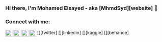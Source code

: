 ### Hi there, I'm Mohamed Elsayed - aka [MhmdSyd][website] 👋


### Connect with me:

[<img align="left" alt="codeSTACKr | Twitter" width="22px" src="http://www.w3.org/2000/svg" />][twitter]
[<img align="left" alt="codeSTACKr | LinkedIn" width="22px" src="http://www.w3.org/2000/svg" />][linkedin]
[<img align="left" alt="codeSTACKr | kaggle" width="22px" src="https://img.icons8.com/windows/32/000000/kaggle.png" />][kaggle]
[<img align="left" alt="codeSTACKr | behance" width="22px" src="http://www.w3.org/2000/svg" />][behance]
